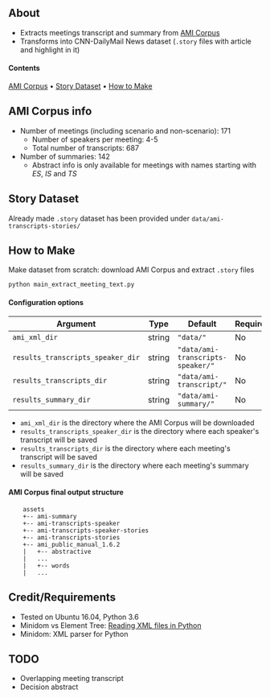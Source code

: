 ## About
* Extracts meetings transcript and summary from [AMI Corpus](http://groups.inf.ed.ac.uk/ami/download/)
* Transforms into CNN-DailyMail News dataset (`.story` files with article and highlight in it)

#### Contents
[AMI Corpus](#ami-corpus-info) • [Story Dataset](#story-dataset) • [How to Make](#how-to-make) 
        
## AMI Corpus info
* Number of meetings (including scenario and non-scenario): 171
    * Number of speakers per meeting: 4-5
    * Total number of transcripts: 687
* Number of summaries: 142
    * Abstract info is only available for meetings with names starting with *ES*, *IS* and *TS*

## Story Dataset
Already made `.story` dataset has been provided under `data/ami-transcripts-stories/`

## How to Make
Make dataset from scratch: download AMI Corpus and extract `.story` files
```
python main_extract_meeting_text.py
```

#### Configuration options

| **Argument**                      | **Type** | **Default**                         | **Required?** |
|-----------------------------------|----------|-------------------------------------|---------------|
| `ami_xml_dir`                     | string   | `"data/"`                         | No            |
| `results_transcripts_speaker_dir` | string   | `"data/ami-transcripts-speaker/"` | No            |
| `results_transcripts_dir`         | string   | `"data/ami-transcript/"`          | No            |
| `results_summary_dir`             | string   | `"data/ami-summary/"`             | No            |
+ `ami_xml_dir` is the directory where the AMI Corpus will be downloaded
+ `results_transcripts_speaker_dir` is the directory where each speaker's transcript will be saved 
+ `results_transcripts_dir` is the directory where each meeting's transcript will be saved
+ `results_summary_dir` is the directory where each meeting's summary will be saved

#### AMI Corpus final output structure

        assets
        +-- ami-summary 
        +-- ami-transcripts-speaker
        +-- ami-transcripts-speaker-stories
        +-- ami-transcripts-stories
        +-- ami_public_manual_1.6.2
        |   +-- abstractive
        |   ...
        |   +-- words
        |   ...

## Credit/Requirements
* Tested on Ubuntu 16.04, Python 3.6
* Minidom vs Element Tree: [Reading XML files in Python](http://stackabuse.com/reading-and-writing-xml-files-in-python/)
* Minidom: XML parser for Python

## TODO
* Overlapping meeting transcript
* Decision abstract
